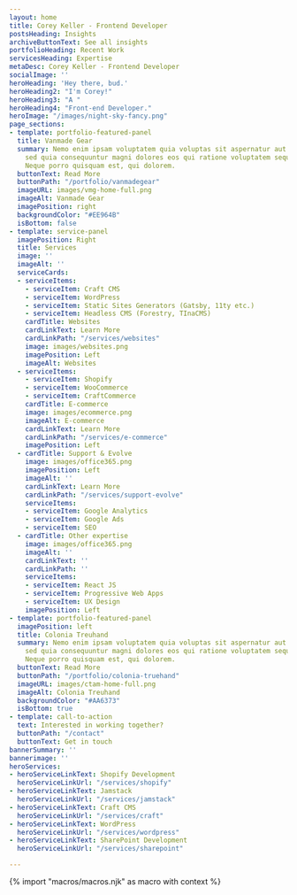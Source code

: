 ```yaml
---
layout: home
title: Corey Keller - Frontend Developer
postsHeading: Insights
archiveButtonText: See all insights
portfolioHeading: Recent Work
servicesHeading: Expertise
metaDesc: Corey Keller - Frontend Developer
socialImage: ''
heroHeading: 'Hey there, bud.'
heroHeading2: "I'm Corey!"
heroHeading3: "A "
heroHeading4: "Front-end Developer."
heroImage: "/images/night-sky-fancy.png"
page_sections:
- template: portfolio-featured-panel
  title: Vanmade Gear
  summary: Nemo enim ipsam voluptatem quia voluptas sit aspernatur aut odit aut fugit,
    sed quia consequuntur magni dolores eos qui ratione voluptatem sequi nesciunt.
    Neque porro quisquam est, qui dolorem.
  buttonText: Read More
  buttonPath: "/portfolio/vanmadegear"
  imageURL: images/vmg-home-full.png
  imageAlt: Vanmade Gear
  imagePosition: right
  backgroundColor: "#EE964B"
  isBottom: false
- template: service-panel
  imagePosition: Right
  title: Services
  image: ''
  imageAlt: ''
  serviceCards:
  - serviceItems:
    - serviceItem: Craft CMS
    - serviceItem: WordPress
    - serviceItem: Static Sites Generators (Gatsby, 11ty etc.)
    - serviceItem: Headless CMS (Forestry, TInaCMS)
    cardTitle: Websites
    cardLinkText: Learn More
    cardLinkPath: "/services/websites"
    image: images/websites.png
    imagePosition: Left
    imageAlt: Websites
  - serviceItems:
    - serviceItem: Shopify
    - serviceItem: WooCommerce
    - serviceItem: CraftCommerce
    cardTitle: E-commerce
    image: images/ecommerce.png
    imageAlt: E-commerce
    cardLinkText: Learn More
    cardLinkPath: "/services/e-commerce"
    imagePosition: Left
  - cardTitle: Support & Evolve
    image: images/office365.png
    imagePosition: Left
    imageAlt: ''
    cardLinkText: Learn More
    cardLinkPath: "/services/support-evolve"
    serviceItems:
    - serviceItem: Google Analytics
    - serviceItem: Google Ads
    - serviceItem: SEO
  - cardTitle: Other expertise
    image: images/office365.png
    imageAlt: ''
    cardLinkText: ''
    cardLinkPath: ''
    serviceItems:
    - serviceItem: React JS
    - serviceItem: Progressive Web Apps
    - serviceItem: UX Design
    imagePosition: Left
- template: portfolio-featured-panel
  imagePosition: left
  title: Colonia Treuhand
  summary: Nemo enim ipsam voluptatem quia voluptas sit aspernatur aut odit aut fugit,
    sed quia consequuntur magni dolores eos qui ratione voluptatem sequi nesciunt.
    Neque porro quisquam est, qui dolorem.
  buttonText: Read More
  buttonPath: "/portfolio/colonia-truehand"
  imageURL: images/ctam-home-full.png
  imageAlt: Colonia Treuhand
  backgroundColor: "#AA6373"
  isBottom: true
- template: call-to-action
  text: Interested in working together?
  buttonPath: "/contact"
  buttonText: Get in touch
bannerSummary: ''
bannerimage: ''
heroServices:
- heroServiceLinkText: Shopify Development
  heroServiceLinkUrl: "/services/shopify"
- heroServiceLinkText: Jamstack
  heroServiceLinkUrl: "/services/jamstack"
- heroServiceLinkText: Craft CMS
  heroServiceLinkUrl: "/services/craft"
- heroServiceLinkText: WordPress
  heroServiceLinkUrl: "/services/wordpress"
- heroServiceLinkText: SharePoint Development
  heroServiceLinkUrl: "/services/sharepoint"

---
```

<!-- do not delete -->
{% import "macros/macros.njk" as macro with context %}
<!-- do not delete -->